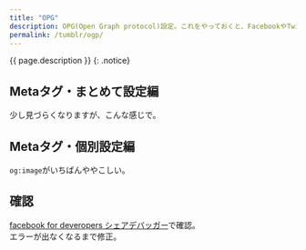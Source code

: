 ```yaml
---
title: "OPG"
description: OPG(Open Graph protocol)設定。これをやっておくと、FacebookやTwitterにシェアしてもらったときにいい感じに。
permalink: /tumblr/ogp/
---
```

{{ page.description }}
{: .notice}

## Metaタグ・まとめて設定編
少し見づらくなりますが、こんな感じで。  
<script src="https://gist.github.com/laureltreetop/652b06062008c3585ad51dbbdadbc0a9.js"></script>

## Metaタグ・個別設定編
`og:image`がいちばんややこしい。  
<script src="https://gist.github.com/laureltreetop/05cb4864f65765bc4d7a5e190e679823.js"></script>

## 確認
[facebook for deveropers シェアデバッガー](https://developers.facebook.com/tools/debug/sharing/)で確認。  
エラーが出なくなるまで修正。
